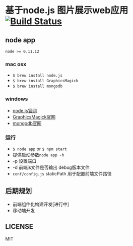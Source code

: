 # 基于node.js 图片展示web应用 [![Build Status](https://travis-ci.org/Nightink/node-Pophoto.png?branch=develop)](https://travis-ci.org/Nightink/node-Pophoto)

## node app
`node >= 0.11.12`

### mac osx
* `$ brew install node.js`
* `$ brew install GraphicsMagick`
* `$ brew install mongodb`

### windows
* [node.js官网](http://www.nodejs.org/)
* [GraphicsMagick官网](http://www.graphicsmagick.org/)
* [mongodb官网](http://www.mongodb.org/)

### 运行
* `$ node app` or `$ npm start`
* 提供启动参数`node app -h`
* -p 设置端口
* -d 前端js文件是否输出 debug版本文件
* `conf/config.js` staticPath 用于配置前端文件路径

## 后期规划
* 前端组件化构建开发[进行中]
* 移动端开发

## LICENSE
MIT
